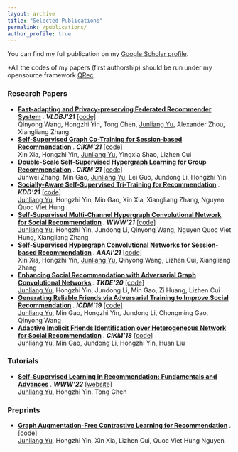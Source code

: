 ```yaml
---
layout: archive
title: "Selected Publications"
permalink: /publications/
author_profile: true
---
```


You can find my full publication on my [Google Scholar profile](https://scholar.google.com/citations?user=JGuWOUIAAAAJ&hl=EN&oi=ao).

\*All the codes of my papers (first authorship) should be run under my opensource framework [QRec](https://github.com/Coder-Yu/QRec). 

<h3>Research Papers</h3>

+ <b>[Fast-adapting and Privacy-preserving Federated Recommender System](https://link.springer.com/article/10.1007/s00778-021-00700-6) </b>. <i><b>VLDBJ'21</b></i> [[code]]()<br>
Qinyong Wang, Hongzhi Yin, Tong Chen, <u>Junliang Yu</u>, Alexander Zhou, Xiangliang Zhang. 
+ <b>[Self-Supervised Graph Co-Training for Session-based Recommendation](https://dl.acm.org/doi/abs/10.1145/3459637.3482388) </b>. <i><b>CIKM'21</b></i> [[code]](https://github.com/xiaxin1998/COTREC) <br>
Xin Xia, Hongzhi Yin, <u>Junliang Yu</u>, Yingxia Shao, Lizhen Cui
+ <b>[Double-Scale Self-Supervised Hypergraph Learning for Group Recommendation](https://dl.acm.org/doi/10.1145/3459637.3482426) </b>. <i><b>CIKM'21</b></i> [[code]](https://github.com/0411tony/HHGR) <br>
Junwei Zhang, Min Gao, <u>Junliang Yu</u>, Lei Guo, Jundong Li, Hongzhi Yin
+ <b>[Socially-Aware Self-Supervised Tri-Training for Recommendation](https://dl.acm.org/doi/10.1145/3447548.3467340) </b>. <i><b>KDD'21</b></i> [[code]](https://github.com/Coder-Yu/QRec/blob/master/model/ranking/SEPT.py) <br>
<u>Junliang Yu</u>, Hongzhi Yin, Min Gao, Xin Xia, Xiangliang Zhang, Nguyen Quoc Viet Hung
+ <b>[Self-Supervised Multi-Channel Hypergraph Convolutional Network for Social Recommendation](https://dl.acm.org/doi/abs/10.1145/3442381.3449844) </b>. <i><b>WWW'21</b></i> [[code]](https://github.com/Coder-Yu/QRec/blob/master/model/ranking/MHCN.py) <br>
<u>Junliang Yu</u>, Hongzhi Yin, Jundong Li, Qinyong Wang, Nguyen Quoc Viet Hung, Xiangliang Zhang
+ <b>[Self-Supervised Hypergraph Convolutional Networks for Session-based Recommendation](https://ojs.aaai.org/index.php/AAAI/article/view/16578) </b>. <i><b>AAAI'21</b></i> [[code]](https://github.com/xiaxin1998/DHCN) <br>
Xin Xia, Hongzhi Yin, <u>Junliang Yu</u>, Qinyong Wang, Lizhen Cui, Xiangliang Zhang
+ <b>[Enhancing Social Recommendation with Adversarial Graph Convolutional Networks](https://ieeexplore.ieee.org/document/9239885) </b>. <i><b>TKDE'20</b></i> [[code]](https://github.com/Coder-Yu/QRec/blob/master/model/ranking/ESRF.py) <br>
<u>Junliang Yu</u>, Hongzhi Yin, Jundong Li, Min Gao, Zi Huang, Lizhen Cui
+ <b>[Generating Reliable Friends via Adversarial Training to Improve Social Recommendation](https://ieeexplore.ieee.org/document/8970896) </b>. <i><b>ICDM'19</b></i> [[code]](https://github.com/Coder-Yu/QRec/blob/master/model/ranking/RSGAN.py) <br>
<u>Junliang Yu</u>, Min Gao, Hongzhi Yin, Jundong Li, Chongming Gao, Qinyong Wang
+ <b>[Adaptive Implicit Friends Identification over Heterogeneous Network for Social Recommendation](https://dl.acm.org/doi/10.1145/3269206.3271725) </b>. <i><b>CIKM'18</b></i> [[code]](https://github.com/Coder-Yu/QRec/blob/master/model/ranking/IF-BPR.py) <br>
<u>Junliang Yu</u>, Min Gao, Jundong Li, Hongzhi Yin, Huan Liu

<h3>Tutorials</h3>

+ <b>[Self-Supervised Learning in Recommendation: Fundamentals and Advances]() </b>. <i><b>WWW'22</b></i> [[website]](https://ssl-recsys.github.io/) <br>
<u>Junliang Yu</u>, Hongzhi Yin, Tong Chen
  
<h3>Preprints</h3>

+ <b>[Graph Augmentation-Free Contrastive Learning for Recommendation](https://arxiv.org/abs/2112.08679) </b>. [[code]](https://github.com/Coder-Yu/QRec/blob/master/model/ranking/GACL.py) <br>
<u>Junliang Yu</u>, Hongzhi Yin, Xin Xia, Lizhen Cui, Quoc Viet Hung Nguyen